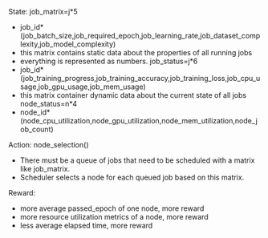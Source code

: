 State:
job_matrix=j*5
- job_id*(job_batch_size,job_required_epoch,job_learning_rate,job_dataset_complexity,job_model_complexity)
- this matrix contains static data about the properties of all running jobs
- everything is represented as numbers.
job_status=j*6
- job_id*(job_training_progress,job_training_accuracy,job_training_loss,job_cpu_usage,job_gpu_usage,job_mem_usage)
- this matrix container dynamic data about the current state of all jobs
node_status=n*4
- node_id*(node_cpu_utilization,node_gpu_utilization,node_mem_utilization,node_job_count)

Action:
node_selection()
- There must be a queue of jobs that need to be scheduled with a matrix like job_matrix.
- Scheduler selects a node for each queued job based on this matrix.

Reward:
- more average passed_epoch of one node, more reward
- more resource utilization metrics of a node, more reward
- less average elapsed time, more reward


